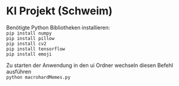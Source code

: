 # KI Projekt (Schweim)

Benötigte Python Bibliotheken installieren: <br>
`pip install numpy` <br>
`pip install pillow` <br>
`pip install cv2` <br>
`pip install tensorflow`<br>
`pip install emoji`<br>

Zu starten der Anwendung in den ui Ordner wechseln diesen Befehl ausführen<br>
`python macrohardMemes.py`
